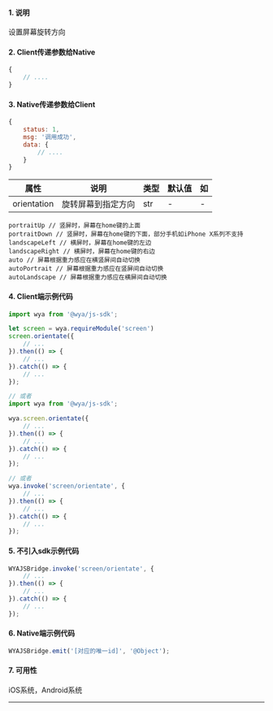 #### 1. 说明

设置屏幕旋转方向

#### 2. Client传递参数给Native

```javascript
{
	// ....
}
```

#### 3. Native传递参数给Client

```javascript
{
	status: 1,
	msg: '调用成功',
	data: {
		// ....
	}
}
```

属性 | 说明 | 类型 | 默认值 | 如
---|---|---|---|---
orientation | 旋转屏幕到指定方向 | str | - | -

```
portraitUp // 竖屏时，屏幕在home键的上面
portraitDown // 竖屏时，屏幕在home键的下面，部分手机如iPhone X系列不支持
landscapeLeft // 横屏时，屏幕在home键的左边
landscapeRight // 横屏时，屏幕在home键的右边
auto // 屏幕根据重力感应在横竖屏间自动切换
autoPortrait // 屏幕根据重力感应在竖屏间自动切换
autoLandscape // 屏幕根据重力感应在横屏间自动切换
```

#### 4. Client端示例代码

```javascript
import wya from '@wya/js-sdk';

let screen = wya.requireModule('screen')
screen.orientate({
	// ...
}).then(() => {
	// ...
}).catch(() => {
	// ...
});

// 或者
import wya from '@wya/js-sdk';

wya.screen.orientate({
	// ...
}).then(() => {
	// ...
}).catch(() => {
	// ...
});

// 或者
wya.invoke('screen/orientate', {
	// ...
}).then(() => {
	// ...
}).catch(() => {
	// ...
});
```

#### 5. 不引入sdk示例代码

```javascript
WYAJSBridge.invoke('screen/orientate', {
	// ...
}).then(() => {
	// ...
}).catch(() => {
	// ...
});
```

#### 6. Native端示例代码

```javascript
WYAJSBridge.emit('[对应的唯一id]', '@Object');
```

#### 7. 可用性

iOS系统，Android系统

---------

